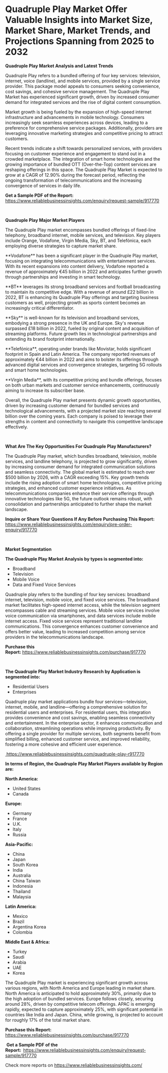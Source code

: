 <p><h1>Quadruple Play Market Offer Valuable Insights into Market Size, Market Share, Market Trends, and Projections Spanning from 2025 to 2032</h1></p><p><strong>Quadruple Play Market Analysis and Latest Trends</strong></p>
<p><p>Quadruple Play refers to a bundled offering of four key services: television, internet, voice (landline), and mobile services, provided by a single service provider. This package model appeals to consumers seeking convenience, cost savings, and cohesive service management. The Quadruple Play Market has experienced significant growth, driven by increased consumer demand for integrated services and the rise of digital content consumption.</p><p>Market growth is being fueled by the expansion of high-speed internet infrastructure and advancements in mobile technology. Consumers increasingly seek seamless experiences across devices, leading to a preference for comprehensive service packages. Additionally, providers are leveraging innovative marketing strategies and competitive pricing to attract customers.</p><p>Recent trends indicate a shift towards personalized services, with providers focusing on customer experience and engagement to stand out in a crowded marketplace. The integration of smart home technologies and the growing importance of bundled OTT (Over-the-Top) content services are reshaping offerings in this space. The Quadruple Play Market is expected to grow at a CAGR of 12.90% during the forecast period, reflecting the ongoing transformation of telecommunications and the increasing convergence of services in daily life.</p></p>
<p><strong>Get a Sample PDF of the Report:&nbsp;</strong> <a href="https://www.reliablebusinessinsights.com/enquiry/request-sample/917770?utm_campaign=2200&utm_medium=2&utm_source=Github&utm_content=ia&utm_term=05032025&utm_id=quadruple-play">https://www.reliablebusinessinsights.com/enquiry/request-sample/917770</a></p>
<p>&nbsp;</p>
<p><strong>Quadruple Play Major Market Players</strong></p>
<p><p>The Quadruple Play market encompasses bundled offerings of fixed-line telephony, broadband internet, mobile services, and television. Key players include Orange, Vodafone, Virgin Media, Sky, BT, and Telefónica, each employing diverse strategies to capture market share.</p><p>**Vodafone** has been a significant player in the Quadruple Play market, focusing on integrating telecommunications with entertainment services. With its recent expansions into content delivery, Vodafone reported a revenue of approximately €45 billion in 2022 and anticipates further growth through partnerships and investing in smart technology.</p><p>**BT** leverages its strong broadband services and football broadcasting to maintain its competitive edge. With a revenue of around £22 billion in 2022, BT is enhancing its Quadruple Play offerings and targeting business customers as well, projecting growth as sports content becomes an increasingly critical differentiator.</p><p>**Sky** is well-known for its television and broadband services, embodying a strong presence in the UK and Europe. Sky's revenue surpassed £18 billion in 2022, fueled by original content and acquisition of streaming platforms. Future growth lies in technological partnerships and extending its brand footprint internationally.</p><p>**Telefónica**, operating under brands like Movistar, holds significant footprint in Spain and Latin America. The company reported revenues of approximately €44 billion in 2022 and aims to bolster its offerings through advanced digital services and convergence strategies, targeting 5G rollouts and smart home technologies.</p><p>**Virgin Media**, with its competitive pricing and bundle offerings, focuses on both urban markets and customer service enhancements, continuously aiming to increase its subscriber base.</p><p>Overall, the Quadruple Play market presents dynamic growth opportunities, driven by increasing customer demand for bundled services and technological advancements, with a projected market size reaching several billion over the coming years. Each company is poised to leverage their strengths in content and connectivity to navigate this competitive landscape effectively.</p></p>
<p>&nbsp;</p>
<p><strong>What Are The Key Opportunities For Quadruple Play Manufacturers?</strong></p>
<p><p>The Quadruple Play market, which bundles broadband, television, mobile services, and landline telephony, is projected to grow significantly, driven by increasing consumer demand for integrated communication solutions and seamless connectivity. The global market is estimated to reach over $500 billion by 2026, with a CAGR exceeding 15%. Key growth trends include the rising adoption of smart home technologies, competitive pricing strategies, and enhanced customer experience initiatives. As telecommunications companies enhance their service offerings through innovative technologies like 5G, the future outlook remains robust, with consolidation and partnerships anticipated to further shape the market landscape.</p></p>
<p><strong>Inquire or Share Your Questions If Any Before Purchasing This Report:</strong> <a href="https://www.reliablebusinessinsights.com/enquiry/pre-order-enquiry/917770?utm_campaign=2200&utm_medium=2&utm_source=Github&utm_content=ia&utm_term=05032025&utm_id=quadruple-play">https://www.reliablebusinessinsights.com/enquiry/pre-order-enquiry/917770</a></p>
<p>&nbsp;</p>
<p><strong>Market Segmentation</strong></p>
<p><strong>The Quadruple Play Market Analysis by types is segmented into:</strong></p>
<p><ul><li>Broadband</li><li>Television</li><li>Mobile Voice</li><li>Data and Fixed Voice Services</li></ul></p>
<p><p>Quadruple play refers to the bundling of four key services: broadband internet, television, mobile voice, and fixed voice services. The broadband market facilitates high-speed internet access, while the television segment encompasses cable and streaming services. Mobile voice services involve voice communication via smartphones, and data services include mobile internet access. Fixed voice services represent traditional landline communications. This convergence enhances customer convenience and offers better value, leading to increased competition among service providers in the telecommunications landscape.</p></p>
<p><strong>Purchase this Report:&nbsp;</strong><a href="https://www.reliablebusinessinsights.com/purchase/917770?utm_campaign=2200&utm_medium=2&utm_source=Github&utm_content=ia&utm_term=05032025&utm_id=quadruple-play">https://www.reliablebusinessinsights.com/purchase/917770</a></p>
<p>&nbsp;</p>
<p><strong>The Quadruple Play Market Industry Research by Application is segmented into:</strong></p>
<p><ul><li>Residential Users</li><li>Enterprises</li></ul></p>
<p><p>Quadruple play market applications bundle four services—television, internet, mobile, and landline—offering a comprehensive solution for residential users and enterprises. For residential users, this integration provides convenience and cost savings, enabling seamless connectivity and entertainment. In the enterprise sector, it enhances communication and collaboration, streamlining operations while improving productivity. By offering a single provider for multiple services, both segments benefit from simplified billing, enhanced customer service, and improved reliability, fostering a more cohesive and efficient user experience.</p></p>
<p><a href="https://www.reliablebusinessinsights.com/quadruple-play-r917770?utm_campaign=2200&utm_medium=2&utm_source=Github&utm_content=ia&utm_term=05032025&utm_id=quadruple-play">&nbsp;https://www.reliablebusinessinsights.com/quadruple-play-r917770</a></p>
<p><strong>In terms of Region, the Quadruple Play Market Players available by Region are:</strong></p>
<p>
    <p> <strong> North America: </strong>
        <ul>
            <li>United States</li>
            <li>Canada</li>
        </ul>
        </p> 
    <p> <strong> Europe: </strong>
        <ul>
            <li>Germany</li>
            <li>France</li>
            <li>U.K.</li>
            <li>Italy</li>
            <li>Russia</li>
        </ul>
        </p> 
    <p> <strong> Asia-Pacific: </strong>
        <ul>
            <li>China</li>
            <li>Japan</li>
            <li>South Korea</li>
            <li>India</li>
            <li>Australia</li>
            <li>China Taiwan</li>
            <li>Indonesia</li>
            <li>Thailand</li>
            <li>Malaysia</li>
        </ul>
        </p> 
    <p> <strong> Latin America: </strong>
        <ul>
            <li>Mexico</li>
            <li>Brazil</li>
            <li>Argentina Korea</li>
            <li>Colombia</li>
        </ul>
        </p> 
    <p> <strong> Middle East & Africa: </strong>
        <ul>
            <li>Turkey</li>
            <li>Saudi</li>
            <li>Arabia</li>
            <li>UAE</li>
            <li>Korea</li>
        </ul>
    </p>
    </p>
<p><p>The Quadruple Play market is experiencing significant growth across various regions, with North America and Europe leading in market share. North America is anticipated to hold approximately 30%, primarily due to the high adoption of bundled services. Europe follows closely, securing around 28%, driven by competitive telecom offerings. APAC is emerging rapidly, expected to capture approximately 25%, with significant potential in countries like India and Japan. China, while growing, is projected to account for roughly 17% of the total market share.</p></p>
<p><strong>Purchase this Report: </strong><a href="https://www.reliablebusinessinsights.com/purchase/917770?utm_campaign=2200&utm_medium=2&utm_source=Github&utm_content=ia&utm_term=05032025&utm_id=quadruple-play">https://www.reliablebusinessinsights.com/purchase/917770</a></p>
<p>&nbsp;<strong>Get a Sample PDF of the Report:&nbsp;&nbsp;</strong><a href="https://www.reliablebusinessinsights.com/enquiry/request-sample/917770?utm_campaign=2200&utm_medium=2&utm_source=Github&utm_content=ia&utm_term=05032025&utm_id=quadruple-play">https://www.reliablebusinessinsights.com/enquiry/request-sample/917770</a></p>
<p><strong></strong></p>
<p>Check more reports on <a href="https://www.reliablebusinessinsights.com/?utm_campaign=2200&utm_medium=2&utm_source=Github&utm_content=ia&utm_term=05032025&utm_id=quadruple-play">https://www.reliablebusinessinsights.com/</a></p>